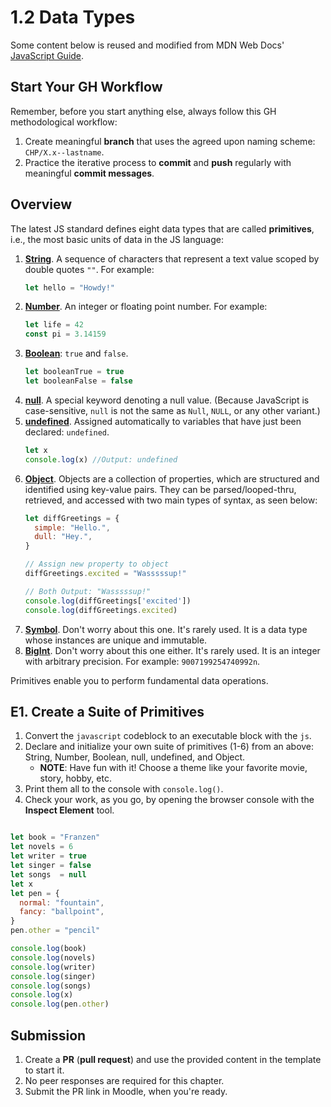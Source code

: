 # 1.2 Data Types

<p class="cite_small">
  Some content below is reused and modified from MDN Web Docs' <a href="https://developer.mozilla.org/en-US/docs/Web/JavaScript/Guide/" target="_blank" rel="noopenner noreferrer">JavaScript Guide</a>.
</p>

## Start Your GH Workflow

Remember, before you start anything else, always follow this GH methodological workflow:

1. Create meaningful **branch** that uses the agreed upon naming scheme: `CHP/X.x--lastname`.
2. Practice the iterative process to **commit** and **push** regularly with meaningful **commit messages**.

## Overview

The latest JS standard defines eight data types that are called **primitives**, i.e., the most basic units of data in the JS language:

1. [**String**](https://developer.mozilla.org/en-US/docs/Glossary/String). A sequence of characters that represent a text value scoped by double quotes `""`. For example:
    ```javascript
    let hello = "Howdy!"
    ```
2. [**Number**](https://developer.mozilla.org/en-US/docs/Glossary/Number). An integer or floating point number. For example:
    ```javascript
    let life = 42
    const pi = 3.14159
    ```
3. [**Boolean**](https://developer.mozilla.org/en-US/docs/Glossary/Boolean): `true` and `false`.
    ```javascript
    let booleanTrue = true
    let booleanFalse = false
    ```
4. [**null**](https://developer.mozilla.org/en-US/docs/Glossary/Null). A special keyword denoting a null value. (Because JavaScript is case-sensitive, `null` is not the same as `Null`, `NULL`, or any other variant.)
5. [**undefined**](https://developer.mozilla.org/en-US/docs/Glossary/Undefined). Assigned automatically to variables that have just been declared: `undefined`.
    ```javascript
    let x
    console.log(x) //Output: undefined
    ```
6. [**Object**](https://developer.mozilla.org/en-US/docs/Glossary/Object). Objects are a collection of properties, which are structured and identified using key-value pairs. They can be parsed/looped-thru, retrieved, and accessed with two main types of syntax, as seen below:
    ```javascript
    let diffGreetings = {
      simple: "Hello.",
      dull: "Hey.",
    }

    // Assign new property to object
    diffGreetings.excited = "Wasssssup!"

    // Both Output: "Wasssssup!"
    console.log(diffGreetings['excited'])
    console.log(diffGreetings.excited)
    ```
7. [**Symbol**](/en-US/docs/Web/JavaScript/Reference/Global_Objects/Symbol). Don't worry about this one. It's rarely used. It is a data type whose instances are unique and immutable.
8. [**BigInt**](https://developer.mozilla.org/en-US/docs/Glossary/BigInt). Don't worry about this one either. It's rarely used. It is an integer with arbitrary precision. For example: `9007199254740992n`.

Primitives enable you to perform fundamental data operations.

## E1. Create a Suite of Primitives

1. Convert the `javascript` codeblock to an executable block with the `js`.
2. Declare and initialize your own suite of primitives (1-6) from an above: String, Number, Boolean, null, undefined, and Object.
    - **NOTE**: Have fun with it! Choose a theme like your favorite movie, story, hobby, etc.
3. Print them all to the console with `console.log()`.
4. Check your work, as you go, by opening the browser console with the **Inspect Element** tool.

``` js

let book = "Franzen"
let novels = 6
let writer = true
let singer = false
let songs  = null
let x
let pen = {
  normal: "fountain",
  fancy: "ballpoint",
}
pen.other = "pencil"

console.log(book)
console.log(novels)
console.log(writer)
console.log(singer)
console.log(songs)
console.log(x)
console.log(pen.other)


```

## Submission

1. Create a **PR** (**pull request**) and use the provided content in the template to start it.
2. No peer responses are required for this chapter.
3. Submit the PR link in Moodle, when you're ready.
